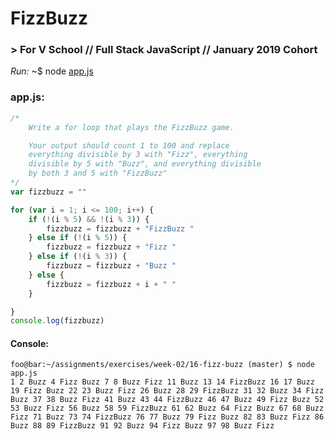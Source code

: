 # FizzBuzz
### > For V School // Full Stack JavaScript // January 2019 Cohort

*Run:* ~$ node <a href="https://github.com/yummywakame/assignments/blob/master/exercises/loop-olympics/app.js">app.js</a>

### app.js:
```javascript
/* 
    Write a for loop that plays the FizzBuzz game. 

    Your output should count 1 to 100 and replace 
    everything divisible by 3 with "Fizz", everything 
    divisible by 5 with "Buzz", and everything divisible 
    by both 3 and 5 with "FizzBuzz"
*/
var fizzbuzz = ""

for (var i = 1; i <= 100; i++) {
    if (!(i % 5) && !(i % 3)) {
        fizzbuzz = fizzbuzz + "FizzBuzz "
    } else if (!(i % 5)) {
        fizzbuzz = fizzbuzz + "Fizz "
    } else if (!(i % 3)) {
        fizzbuzz = fizzbuzz + "Buzz "
    } else {
        fizzbuzz = fizzbuzz + i + " "
    }

}
console.log(fizzbuzz)
```

#### Console:
```console
foo@bar:~/assignments/exercises/week-02/16-fizz-buzz (master) $ node app.js
1 2 Buzz 4 Fizz Buzz 7 8 Buzz Fizz 11 Buzz 13 14 FizzBuzz 16 17 Buzz 19 Fizz Buzz 22 23 Buzz Fizz 26 Buzz 28 29 FizzBuzz 31 32 Buzz 34 Fizz Buzz 37 38 Buzz Fizz 41 Buzz 43 44 FizzBuzz 46 47 Buzz 49 Fizz Buzz 52 53 Buzz Fizz 56 Buzz 58 59 FizzBuzz 61 62 Buzz 64 Fizz Buzz 67 68 Buzz Fizz 71 Buzz 73 74 FizzBuzz 76 77 Buzz 79 Fizz Buzz 82 83 Buzz Fizz 86 Buzz 88 89 FizzBuzz 91 92 Buzz 94 Fizz Buzz 97 98 Buzz Fizz
```
